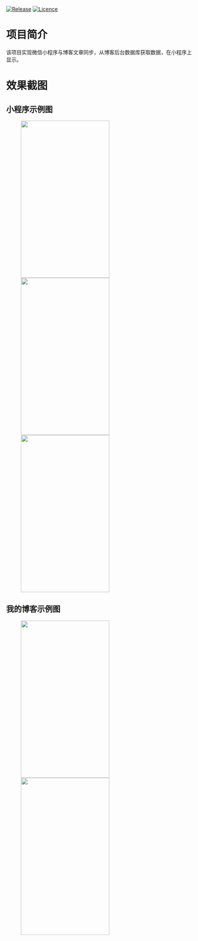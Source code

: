 [![Release](https://img.shields.io/badge/Release-v1.0.0-brightgreen.svg)](https://github.com/zhanganyuan/WeChat-PsychoParse/releases)
[![Licence](https://img.shields.io/badge/License-MIT-blue.svg)](https://github.com/zhanganyuan/WeChat-PsychoParse/blob/master/LICENSE)

# 项目简介

该项目实现微信小程序与博客文章同步，从博客后台数据库获取数据，在小程序上显示。

# 效果截图

## 小程序示例图

<figure class="third">
    <img width="240" height="426" src="http://animates.zay.red/%E5%B0%8F%E7%A8%8B%E5%BA%8F-%E5%BC%80%E5%9C%BA.PNG">
    <img width="240" height="426" src="http://animates.zay.red/%E5%B0%8F%E7%A8%8B%E5%BA%8F-%E6%96%87%E7%AB%A0%E5%88%97%E8%A1%A8.PNG">
    <img width="240" height="426" src="http://animates.zay.red/%E5%B0%8F%E7%A8%8B%E5%BA%8F-%E6%96%87%E7%AB%A0%E5%86%85%E5%AE%B9.PNG">
</figure>

## 我的博客示例图

<figure class="half">
    <img width="240" height="426" src="http://animates.zay.red/%E6%88%91%E7%9A%84%E5%8D%9A%E5%AE%A2-%E9%A6%96%E9%A1%B5.PNG">
    <img width="240" height="426" src="http://animates.zay.red/%E6%88%91%E7%9A%84%E5%8D%9A%E5%AE%A2-%E6%96%87%E7%AB%A0%E5%86%85%E5%AE%B9.PNG">
</figure>
